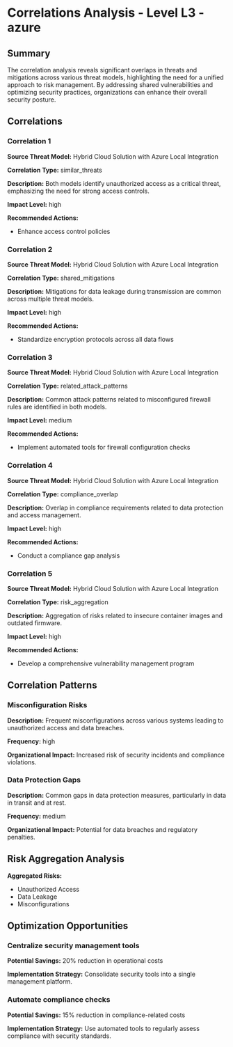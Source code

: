 # Correlations Analysis - Level L3 - azure

## Summary

The correlation analysis reveals significant overlaps in threats and mitigations across various threat models, highlighting the need for a unified approach to risk management. By addressing shared vulnerabilities and optimizing security practices, organizations can enhance their overall security posture.

## Correlations

### Correlation 1

**Source Threat Model:** Hybrid Cloud Solution with Azure Local Integration

**Correlation Type:** similar_threats

**Description:** Both models identify unauthorized access as a critical threat, emphasizing the need for strong access controls.

**Impact Level:** high

**Recommended Actions:**
- Enhance access control policies

### Correlation 2

**Source Threat Model:** Hybrid Cloud Solution with Azure Local Integration

**Correlation Type:** shared_mitigations

**Description:** Mitigations for data leakage during transmission are common across multiple threat models.

**Impact Level:** high

**Recommended Actions:**
- Standardize encryption protocols across all data flows

### Correlation 3

**Source Threat Model:** Hybrid Cloud Solution with Azure Local Integration

**Correlation Type:** related_attack_patterns

**Description:** Common attack patterns related to misconfigured firewall rules are identified in both models.

**Impact Level:** medium

**Recommended Actions:**
- Implement automated tools for firewall configuration checks

### Correlation 4

**Source Threat Model:** Hybrid Cloud Solution with Azure Local Integration

**Correlation Type:** compliance_overlap

**Description:** Overlap in compliance requirements related to data protection and access management.

**Impact Level:** high

**Recommended Actions:**
- Conduct a compliance gap analysis

### Correlation 5

**Source Threat Model:** Hybrid Cloud Solution with Azure Local Integration

**Correlation Type:** risk_aggregation

**Description:** Aggregation of risks related to insecure container images and outdated firmware.

**Impact Level:** high

**Recommended Actions:**
- Develop a comprehensive vulnerability management program

## Correlation Patterns

### Misconfiguration Risks

**Description:** Frequent misconfigurations across various systems leading to unauthorized access and data breaches.

**Frequency:** high

**Organizational Impact:** Increased risk of security incidents and compliance violations.

### Data Protection Gaps

**Description:** Common gaps in data protection measures, particularly in data in transit and at rest.

**Frequency:** medium

**Organizational Impact:** Potential for data breaches and regulatory penalties.

## Risk Aggregation Analysis

**Aggregated Risks:**
- Unauthorized Access
- Data Leakage
- Misconfigurations

## Optimization Opportunities

### Centralize security management tools

**Potential Savings:** 20% reduction in operational costs

**Implementation Strategy:** Consolidate security tools into a single management platform.

### Automate compliance checks

**Potential Savings:** 15% reduction in compliance-related costs

**Implementation Strategy:** Use automated tools to regularly assess compliance with security standards.

